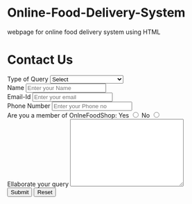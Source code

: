 # Online-Food-Delivery-System
webpage for online food delivery system using HTML
<!--Filename - contact.html-->

<!DOCTYPE html>
<html lang="en">

<head>
    <meta charset="UTF-8">
    <meta name="viewport" content="width=device-width, initial-scale=1.0">
    <link rel="stylesheet" href="style.css">
    <title>ContactUs</title>
</head>

<body>
    <div id="ContactUs">
        <h1>Contact Us</h1>
        <form action="#">
            <div class="form-shape">
                <label for="query">
                    Type of Query
                </label>
                <select name="myQuery" id="query">
                    <option value="sel" selected>
                        Select
                    </option>
                    <option value="ord">
                        Order related Issues
                    </option>
                    <option value="Site">
                        Site related Issues
                    </option>
                    <option value="fed">
                        Complaint related Issues
                    </option>
                    <option value="others">
                        Others
                    </option>
                </select>
            </div>
            <div class="form-shape">
                <label for="name">Name</label>
                <input type="text" name="myName" id="name"
                    placeholder="Enter your Name">
            </div>
            <div class="form-shape">
                <label for="email">Email-Id</label>
                <input type="email" name="myEmail" id="email"
                    placeholder="Enter your email">
            </div>
            <div class="form-shape">
                <label for="pho">Phone Number</label>
                <input type="phone" name="myPhone" id="pho"
                    placeholder="Enter your Phone no">
            </div>
            <div id="radio">
                Are you a member of OnlneFoodShop:
                Yes <input type="radio" name="eligible">
                No <input type="radio" name="eligible">
            </div>
            <div class="form-shape">
                <label for="message">
                    Ellaborate your query
                </label>
                <textarea name="mesg" id="message" cols="30" rows="10">
                </textarea>
            </div>
            <input type="submit" value="Submit">
            <input type="reset" value="Reset">
        </form>
    </div>
</body>

</html>
